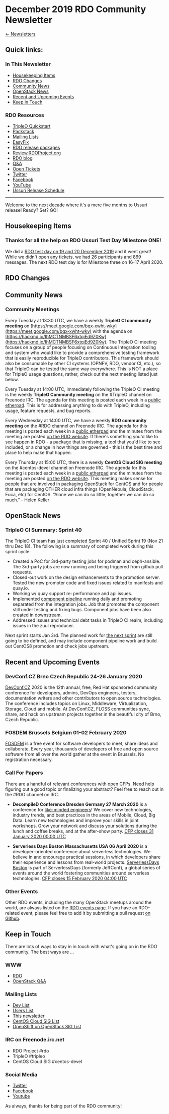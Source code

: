# December 2019 RDO Community Newsletter

[← Newsletters](/newsletter)
## Quick links:


### In This Newsletter
* [Housekeeping Items](#housekeeping)
* [RDO Changes](#rdo)
* [Community News](#community)
* [OpenStack News](#openstack)
* [Recent and Upcoming Events](#events)
* [Keep in Touch](#kit)

### RDO Resources
* [TripleO Quickstart](http://rdoproject.org/tripleo)
* [Packstack](http://rdoproject.org/install/packstack/)
* [Mailing Lists](https://www.rdoproject.org/contribute/mailing-lists/)
* [EasyFix](https://github.com/redhat-openstack/easyfix)
* [RDO release packages](https://trunk.rdoproject.org/)
* [Review.RDOProject.org](http://review.rdoproject.org/)
* [RDO blog](http://blogs.rdoproject.org)
* [Q&A](http://ask.openstack.org/)
* [Open Tickets](http://tm3.org/rdobugs)
* [Twitter](http://twitter.com/rdocommunity)
* [Facebook](https://www.facebook.com/rdocommunity/)
* [YouTube](https://www.youtube.com/RDOcommunity)
* [Ussuri Release Schedule](https://releases.openstack.org/ussuri/schedule.html)

---
Welcome to the next decade where it's a mere five months to Ussuri release! Ready? Set? GO!

## <a name="housekeeping"></a>Housekeeping Items
### Thanks for all the help on RDO Ussuri Test Day Milestone ONE!
We did a [RDO test day on 19 and 20 December 2019](http://rdoproject.org/testday/ussuri/milestone1/) and it went great! While we didn't open any tickets, we had 26 participants and 869 messages. The next RDO test day is for Milestone three on 16-17 April 2020.

## <a name="rdo"></a>RDO Changes
## <a name="community"></a>Community News
### Community Meetings
Every Tuesday at 13:30 UTC, we have a weekly **TripleO CI community meeting** on [https://meet.google.com/bqx-xwht-wky](https://meet.google.com/bqx-xwht-wky) with the agenda on [https://hackmd.io/IhMCTNMBSF6xtqiEd9Z0Kw](https://hackmd.io/IhMCTNMBSF6xtqiEd9Z0Kw). The TripleO CI meeting focuses on a group of people focusing on Continuous Integration tooling and system who would like to provide a comprehensive testing framework that is easily reproducible for TripleO contributors. This framework should also be consumable by other CI systems (OPNFV, RDO, vendor CI, etc.), so that TripleO can be tested the same way everywhere. This is NOT a place for TripleO usage questions, rather, check out the next meeting listed just below.

Every Tuesday at 14:00 UTC, immediately following the TripleO CI meeting is the weekly **TripleO Community meeting** on the #TripleO channel on Freenode IRC. The agenda for this meeting is posted each week in a [public etherpad](https://etherpad.openstack.org/p/tripleo-meeting-items). This is for addressing anything to do with TripleO, including usage, feature requests, and bug reports.

Every Wednesday at 14:00 UTC, we have a weekly **RDO community meeting** on the #RDO channel on Freenode IRC. The agenda for this meeting is posted each week in a [public etherpad](https://etherpad.openstack.org/p/RDO-Meeting) and the minutes from the meeting are posted [on the RDO website](https://www.rdoproject.org/community/community-meeting/). If there's something you'd like to see happen in RDO - a package that is missing, a tool that you'd like to see included, or a change in how things are governed - this is the best time and place to help make that happen.

Every Thursday at 15:00 UTC, there is a weekly **CentOS Cloud SIG meeting** on the #centos-devel channel on Freenode IRC. The agenda for this meeting is posted each week in a [public etherpad](https://etherpad.openstack.org/p/centos-cloud-sig) and the minutes from the meeting are posted [on the RDO website](https://www.rdoproject.org/contribute/cloud-sig-meeting/). This meeting makes sense for people that are involved in packaging OpenStack for CentOS and for people that are packaging OTHER cloud infra things (OpenNebula, CloudStack, Euca, etc) for CentOS. “Alone we can do so little; together we can do so much.” - Helen Keller

## <a name="openstack"></a>OpenStack News
### TripleO CI Summary: Sprint 40
The TripleO CI team has just completed Sprint 40 / Unified Sprint 19 (Nov 21 thru Dec 18).  The following is a summary of completed work during this sprint cycle:

* Created a PoC for 3rd-party testing jobs for podman and ceph-ansible. The 3rd-party jobs are now running and being triggered from github pull requests.
* Closed-out work on the design enhancements to the promotion server. Tested the new promoter code and fixed issues related to manifests and quay.io.
* Working w/ quay support re: performance and api issues.
* Implemented [component pipeline](http://dashboard-ci.tripleo.org/d/UDA4H3aZk/component-pipeline?orgId=1) running daily and promoting separated from the integration jobs. Job that promotes the component still under testing and fixing bugs. Component jobs have been also created in downstream.
* Addressed issues and technical debt tasks in TripleO CI realm, including issues in the zuul reproducer.

Next sprint starts Jan 3rd. The planned work for [the next sprint](https://tree.taiga.io/project/tripleo-ci-board/taskboard/unified-sprint-20) are still going to be defined, and may include component pipeline work and build out CentOS8 promotion and check jobs upstream.

## <a name="#events"></a>Recent and Upcoming Events
### DevConf.CZ Brno Czech Republic 24-26 January 2020
[DevConf.CZ](devconf.info/cz/) 2020 is the 12th annual, free, Red Hat sponsored community conference for developers, admins, DevOps engineers, testers, documentation writers and other contributors to open source technologies. The conference includes topics on Linux, Middleware, Virtualization, Storage, Cloud and mobile. At DevConf.CZ, FLOSS communities sync, share, and hack on upstream projects together in the beautiful city of Brno, Czech Republic.

### FOSDEM Brussels Belgium 01-02 February 2020
[FOSDEM](https://fosdem.org/2020/) is a free event for software developers to meet, share ideas and collaborate. Every year, thousands of developers of free and open source software from all over the world gather at the event in Brussels. No registration necessary.

### Call For Papers
There are a handful of relevant conferences with open CFPs. Need help figuring out a good topic or finalizing your abstract? Feel free to reach out in the #RDO channel on IRC.

* **DecompileD Conference Dresden Germany 27 March 2020** is a conference for [like-minded engineers](https://www.decompiled.de/)! We cover new technologies, industry trends, and best practices in the areas of Mobile, Cloud, Big Data. Learn new technologies and improve your skills in joint workshops. Grow your network and discuss your solutions during the lunch and coffee breaks, and at the after-show party. [CFP closes 31 January 2020 00:00 UTC](https://www.papercall.io/decompiled20)

* **Serverless Days Boston Massachusetts USA 06 April 2020** is a developer-oriented conference about serverless technologies. We believe in and encourage practical sessions, in which developers share their experience and lessons from real-world projects. [ServerlessDays Boston](https://boston.serverlessdays.io/) is part of ServerlessDays (formerly JeffConf), a global series of events around the world fostering communities around serverless technologies. [CFP closes 15 February 2020 04:00 UTC](https://www.papercall.io/serverlessboston2020)

### Other Events
Other RDO events, including the many OpenStack meetups around the world, are always listed on the [RDO events page](http://rdoproject.org/events). If you have an RDO-related event, please feel free to add it by submitting a pull request [on Github](https://github.com/OSAS/rh-events/blob/master/2018/RDO-Meetups.yml).

## <a name="kit"></a>Keep in Touch

There are lots of ways to stay in in touch with what's going on in the RDO community. The best ways are ...

### WWW
* [RDO](http://rdoproject.org/)
* [OpenStack Q&A](http://ask.openstack.org/)

### Mailing Lists
* [Dev List](https://lists.rdoproject.org/mailman/listinfo/dev)
* [Users List](https://lists.rdoproject.org/mailman/listinfo/users)
* [This newsletter](https://lists.rdoproject.org/mailman/listinfo/newsletter)
* [CentOS Cloud SIG List](https://lists.centos.org/mailman/listinfo/centos-devel)
* [OpenShift on OpenStack SIG List](https://commons.openshift.org/sig/OpenshiftOpenstack.html)

### IRC on Freenode.irc.net
* RDO Project #rdo
* TripleO #tripleo
* CentOS Cloud SIG #centos-devel

### Social Media
* [Twitter](http://twitter.com/rdocommunity)
* [Facebook](http://facebook.com/rdocommunity)
* [Youtube](https://www.youtube.com/RDOcommunity)

As always, thanks for being part of the RDO community!
